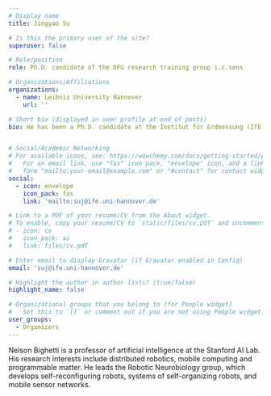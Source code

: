 ```yaml
---
# Display name
title: Jingyao Su

# Is this the primary user of the site?
superuser: false

# Role/position
role: Ph.D. candidate of the DFG research training group i.c.sens

# Organizations/Affiliations
organizations:
  - name: Leibniz University Hannover
    url: ''

# Short bio (displayed in user profile at end of posts)
bio: He has been a Ph.D. candidate at the Institut für Erdmessung (IfE) at Leibniz University Hannover, Germany since 2020. He earned his M.Sc. degree in Earth Oriented Space Science and Technology (ESPACE) from the Technical University of Munich, Germany, in 2020. His research interests include GNSS integrity monitoring and interval mathematics. He received the best presentation awards by the Institute of Navigation at the conference of ION GNSS+ 2021, USA, and by the European Space Agency at NAVITEC 2022, the Netherlands.


# Social/Academic Networking
# For available icons, see: https://wowchemy.com/docs/getting-started/page-builder/#icons
#   For an email link, use "fas" icon pack, "envelope" icon, and a link in the
#   form "mailto:your-email@example.com" or "#contact" for contact widget.
social:
  - icon: envelope
    icon_pack: fas
    link: 'mailto:suj@ife.uni-hannover.de'

# Link to a PDF of your resume/CV from the About widget.
# To enable, copy your resume/CV to `static/files/cv.pdf` and uncomment the lines below.
# - icon: cv
#   icon_pack: ai
#   link: files/cv.pdf

# Enter email to display Gravatar (if Gravatar enabled in Config)
email: 'suj@ife.uni-hannover.de'

# Highlight the author in author lists? (true/false)
highlight_name: false

# Organizational groups that you belong to (for People widget)
#   Set this to `[]` or comment out if you are not using People widget.
user_groups:
  - Organizers
---
```


Nelson Bighetti is a professor of artificial intelligence at the Stanford AI Lab. His research interests include distributed robotics, mobile computing and programmable matter. He leads the Robotic Neurobiology group, which develops self-reconfiguring robots, systems of self-organizing robots, and mobile sensor networks.

